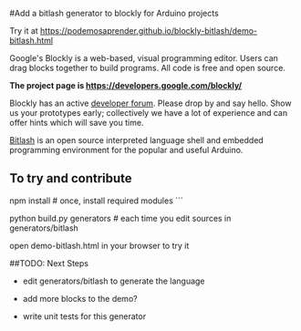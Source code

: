 #Add a bitlash generator to blockly for Arduino projects

Try it at https://podemosaprender.github.io/blockly-bitlash/demo-bitlash.html

Google's Blockly is a web-based, visual programming editor.  Users can drag
blocks together to build programs.  All code is free and open source.

**The project page is https://developers.google.com/blockly/**

Blockly has an active [developer forum](https://groups.google.com/forum/#!forum/blockly). Please drop by and say hello. Show us your prototypes early; collectively we have a lot of experience and can offer hints which will save you time.

[Bitlash](http://bitlash.net/) is an open source interpreted language shell and embedded programming environment for the popular and useful Arduino.

## To try and contribute

npm install # once, install required modules ```

python build.py generators # each time you edit sources in generators/bitlash 

open demo-bitlash.html in your browser to try it

##TODO: Next Steps

* edit generators/bitlash to generate the language

* add more blocks to the demo?

* write unit tests for this generator
